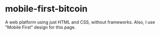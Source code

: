 # mobile-first-bitcoin
A web platform using just HTML and CSS, without frameworks. Also, I use "Mobile First" design for this page.
